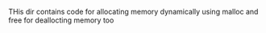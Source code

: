 THis dir contains code for allocating memory dynamically using malloc and free for deallocting memory too
